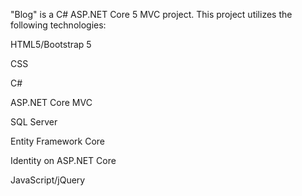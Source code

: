 "Blog" is a C# ASP.NET Core 5 MVC project. This project utilizes the following technologies:

HTML5/Bootstrap 5

CSS

C#

ASP.NET Core MVC

SQL Server

Entity Framework Core

Identity on ASP.NET Core

JavaScript/jQuery

